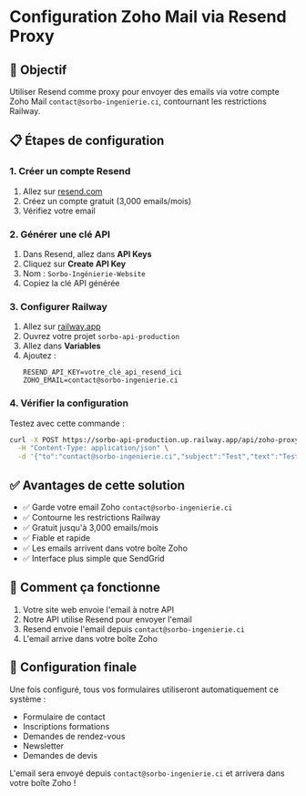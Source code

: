 # Configuration Zoho Mail via Resend Proxy

## 🎯 Objectif
Utiliser Resend comme proxy pour envoyer des emails via votre compte Zoho Mail `contact@sorbo-ingenierie.ci`, contournant les restrictions Railway.

## 📋 Étapes de configuration

### 1. Créer un compte Resend
1. Allez sur [resend.com](https://resend.com)
2. Créez un compte gratuit (3,000 emails/mois)
3. Vérifiez votre email

### 2. Générer une clé API
1. Dans Resend, allez dans **API Keys**
2. Cliquez sur **Create API Key**
3. Nom : `Sorbo-Ingénierie-Website`
4. Copiez la clé API générée

### 3. Configurer Railway
1. Allez sur [railway.app](https://railway.app)
2. Ouvrez votre projet `sorbo-api-production`
3. Allez dans **Variables**
4. Ajoutez :
   ```
   RESEND_API_KEY=votre_clé_api_resend_ici
   ZOHO_EMAIL=contact@sorbo-ingenierie.ci
   ```

### 4. Vérifier la configuration
Testez avec cette commande :
```bash
curl -X POST https://sorbo-api-production.up.railway.app/api/zoho-proxy/test \
  -H "Content-Type: application/json" \
  -d '{"to":"contact@sorbo-ingenierie.ci","subject":"Test","text":"Test"}'
```

## ✅ Avantages de cette solution
- ✅ Garde votre email Zoho `contact@sorbo-ingenierie.ci`
- ✅ Contourne les restrictions Railway
- ✅ Gratuit jusqu'à 3,000 emails/mois
- ✅ Fiable et rapide
- ✅ Les emails arrivent dans votre boîte Zoho
- ✅ Interface plus simple que SendGrid

## 🔧 Comment ça fonctionne
1. Votre site web envoie l'email à notre API
2. Notre API utilise Resend pour envoyer l'email
3. Resend envoie l'email depuis `contact@sorbo-ingenierie.ci`
4. L'email arrive dans votre boîte Zoho

## 📧 Configuration finale
Une fois configuré, tous vos formulaires utiliseront automatiquement ce système :
- Formulaire de contact
- Inscriptions formations
- Demandes de rendez-vous
- Newsletter
- Demandes de devis

L'email sera envoyé depuis `contact@sorbo-ingenierie.ci` et arrivera dans votre boîte Zoho !
